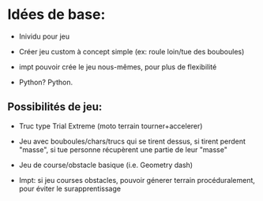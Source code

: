 # Idées de base:

* Inividu pour jeu

* Créer jeu custom à concept simple (ex: roule loin/tue des bouboules)

* impt pouvoir crée le jeu nous-mêmes, pour plus de flexibilité

* Python? Python.

## Possibilités de jeu:

* Truc type Trial Extreme (moto terrain tourner+accelerer)

* Jeu avec bouboules/chars/trucs qui se tirent dessus, si tirent perdent "masse", si tue personne récupèrent une partie de leur "masse"

* Jeu de course/obstacle basique (i.e. Geometry dash)

* Impt: si jeu courses obstacles, pouvoir génerer terrain procéduralement, pour éviter le surapprentissage

